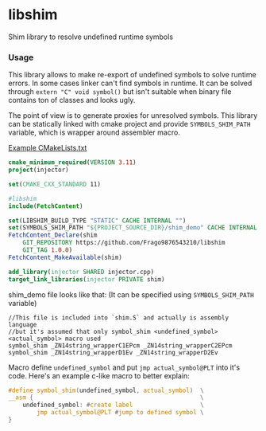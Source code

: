 # libshim
Shim library to resolve undefined runtime symbols

### Usage
This library allows to make re-export of undefined symbols to solve runtime errors. In some cases linker can't find symbols in runtime.
It can be solved through `extern "C" void symbol()` but isn't suitable when binary file contains ton of classes and looks ugly.

The point of view is to generate proxies for unresolved symbols. This library can be statically linked with cmake project and provide `SYMBOLS_SHIM_PATH` variable, which is wrapper around assembler macro.

[Example CMakeLists.txt](https://github.com/Frago9876543210/libshim-demo/blob/master/injector/CMakeLists.txt)
```cmake
cmake_minimum_required(VERSION 3.11)
project(injector)

set(CMAKE_CXX_STANDARD 11)

#libshim
include(FetchContent)

set(LIBSHIM_BUILD_TYPE "STATIC" CACHE INTERNAL "")
set(SYMBOLS_SHIM_PATH "${PROJECT_SOURCE_DIR}/shim_demo" CACHE INTERNAL "")
FetchContent_Declare(shim
    GIT_REPOSITORY https://github.com/Frago9876543210/libshim
    GIT_TAG 1.0.0)
FetchContent_MakeAvailable(shim)

add_library(injector SHARED injector.cpp)
target_link_libraries(injector PRIVATE shim)
```

shim_demo file looks like that: (It can be specified using `SYMBOLS_SHIM_PATH` variable)
```
//This file is included into `shim.S` and actually is assembly language
//but it's assumed that only symbol_shim <undefined_symbol> <actual_symbol> macro used
symbol_shim _ZN14string_wrapperC1EPcm _ZN14string_wrapperC2EPcm
symbol_shim _ZN14string_wrapperD1Ev _ZN14string_wrapperD2Ev
```

Macro define `undefined_symbol` and put `jmp actual_symbol@PLT` into it's code. Here's an example c-like macro to better explain:
```c
#define symbol_shim(undefined_symbol, actual_symbol)  \
__asm {                                               \
    undefined_symbol: #create label                   \
        jmp actual_symbol@PLT #jump to defined symbol \
}
```

